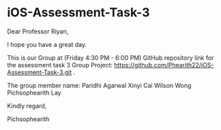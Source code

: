 # iOS-Assessment-Task-3
Dear Professor Riyan,
 
I hope you have a great day.
 
This is our Group at (Friday 4:30 PM - 6:00 PM) GitHub repository link for the assessment task 3 Group Project: https://github.com/Phearith22/iOS-Assessment-Task-3.git .
 
The group member name:
Paridhi Agarwal
Xinyi Cai
Wilson Wong
Pichsophearith Lay
 
Kindly regard,
 
Pichsophearith
 
